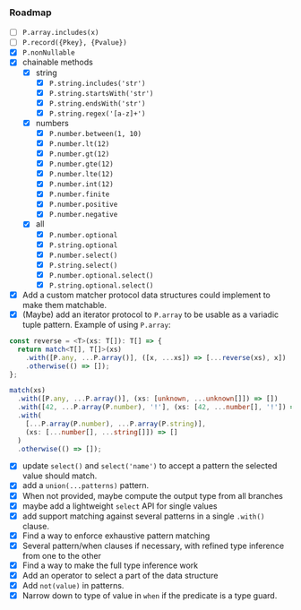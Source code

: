 ### Roadmap

- [ ] `P.array.includes(x)`
- [ ] `P.record({Pkey}, {Pvalue})`
- [x] `P.nonNullable`
- [x] chainable methods
  - [x] string
    - [x] `P.string.includes('str')`
    - [x] `P.string.startsWith('str')`
    - [x] `P.string.endsWith('str')`
    - [x] `P.string.regex('[a-z]+')`
  - [x] numbers
    - [x] `P.number.between(1, 10)`
    - [x] `P.number.lt(12)`
    - [x] `P.number.gt(12)`
    - [x] `P.number.gte(12)`
    - [x] `P.number.lte(12)`
    - [x] `P.number.int(12)`
    - [x] `P.number.finite`
    - [x] `P.number.positive`
    - [x] `P.number.negative`
  - [x] all
    - [x] `P.number.optional`
    - [x] `P.string.optional`
    - [x] `P.number.select()`
    - [x] `P.string.select()`
    - [x] `P.number.optional.select()`
    - [x] `P.string.optional.select()`
- [x] Add a custom matcher protocol data structures could implement to make them matchable.
- [x] (Maybe) add an iterator protocol to `P.array` to be usable as a variadic tuple pattern. Example of using `P.array`:

```ts
const reverse = <T>(xs: T[]): T[] => {
  return match<T[], T[]>(xs)
    .with([P.any, ...P.array()], ([x, ...xs]) => [...reverse(xs), x])
    .otherwise(() => []);
};

match(xs)
  .with([P.any, ...P.array()], (xs: [unknown, ...unknown[]]) => [])
  .with([42, ...P.array(P.number), '!'], (xs: [42, ...number[], '!']) => [])
  .with(
    [...P.array(P.number), ...P.array(P.string)],
    (xs: [...number[], ...string[]]) => []
  )
  .otherwise(() => []);
```

- [x] update `select()` and `select('name')` to accept a pattern the selected value should match.
- [x] add a `union(...patterns)` pattern.
- [x] When not provided, maybe compute the output type from all branches
- [x] maybe add a lightweight `select` API for single values
- [x] add support matching against several patterns in a single `.with()` clause.
- [x] Find a way to enforce exhaustive pattern matching
- [x] Several pattern/when clauses if necessary, with refined type inference from one to the other
- [x] Find a way to make the full type inference work
- [x] Add an operator to select a part of the data structure
- [x] Add `not(value)` in patterns.
- [x] Narrow down to type of value in `when` if the predicate is a type guard.
